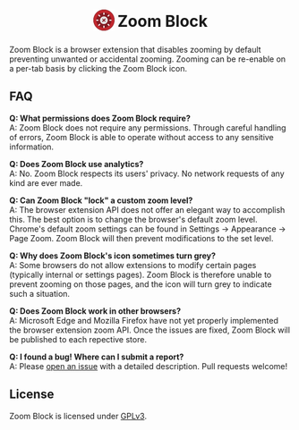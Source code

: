 <h1 align="center">
    <sub>
        <img src="icons/red38.png" height="38" width="38" alt="Zoom Block Icon">
    </sub>
    Zoom Block
</h1>

Zoom Block is a browser extension that disables zooming by default preventing unwanted or accidental zooming. Zooming can be re-enable on a per-tab basis by clicking the Zoom Block icon.

## FAQ

**Q: What permissions does Zoom Block require?**\
A: Zoom Block does not require any permissions. Through careful handling of errors, Zoom Block is able to operate without access to any sensitive information.

**Q: Does Zoom Block use analytics?**\
A: No. Zoom Block respects its users' privacy. No network requests of any kind are ever made.

**Q: Can Zoom Block "lock" a custom zoom level?**\
A: The browser extension API does not offer an elegant way to accomplish this. The best option is to change the browser's default zoom level. Chrome's default zoom settings can be found in Settings -> Appearance -> Page Zoom. Zoom Block will then prevent modifications to the set level.

**Q: Why does Zoom Block's icon sometimes turn grey?**\
A: Some browsers do not allow extensions to modify certain pages (typically internal or settings pages). Zoom Block is therefore unable to prevent zooming on those pages, and the icon will turn grey to indicate such a situation.

**Q: Does Zoom Block work in other browsers?**\
A: Microsoft Edge and Mozilla Firefox have not yet properly implemented the browser extension zoom API. Once the issues are fixed, Zoom Block will be published to each repective store.

**Q: I found a bug! Where can I submit a report?**\
A: Please [open an issue](https://github.com/warnellw/ZoomBlock/issues) with a detailed description. Pull requests welcome!

## License

Zoom Block is licensed under [GPLv3](license.txt).